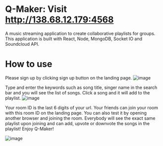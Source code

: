 # Q-Maker: Visit http://138.68.12.179:4568
A music streaming application to create collaborative playlists for groups. This application is built with React, Node, MongoDB, Socket IO and Soundcloud API. 

# How to use
Please sign up by clicking sign up button on the landing page.
![image](https://cloud.githubusercontent.com/assets/17713849/17637532/0a9f010a-6099-11e6-80be-2225a92d4b90.png)

Type and enter the keywords such as song title, singer name in the search bar and you will see the list of songs. Click a song and it will add to the playlist.
![image](https://cloud.githubusercontent.com/assets/17713849/17637530/0a9deb94-6099-11e6-8b8c-0cc30c649b4c.png)

Your room ID is the last 6 digits of your url. Your friends can join your room with this room ID on the landing page. You can also test it by opening another browser and joining the room. Everybody will see the exact same playlist upon joining and can add, upvote or downvote the songs in the playlist! Enjoy Q-Maker!

![image](https://cloud.githubusercontent.com/assets/17713849/17637531/0a9ec0aa-6099-11e6-9aca-76be80d7fc7c.png)
